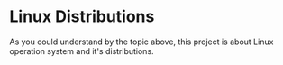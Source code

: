# Linux Distributions

As you could understand by the topic above, this project is about Linux operation system and it's distributions.
